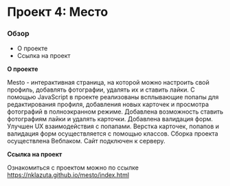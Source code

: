 # Проект 4: Место

### Обзор

* О проекте
* Ссылка на проект

**О проекте**

Mesto - интерактивная страница, на которой можно настроить свой профиль, добавлять фотографии, удалять их и ставить лайки. С помощью JavaScript в проекте реализованы всплывающие попапы для редактирования профиля, добавления новых карточек и просмотра фотографий в полноэкранном режиме. Добавлена возможность ставить фотографиям лайки и удалять карточки. Добавлена валидация форм. Улучшен UX взаимодействия с попапами. Верстка карточек, попапов и валидация форм осуществляется с помощью классов. Сборка проекта осуществлена Вебпаком. Сайт подключен к серверу.

**Ссылка на проект**

Ознакомиться с проектом можно по ссылке https://nklazuta.github.io/mesto/index.html
